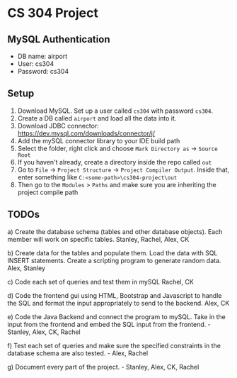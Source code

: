 # CS 304 Project

## MySQL Authentication
- DB name: airport
- User: cs304
- Password: cs304

## Setup
1. Download MySQL. Set up a user called ```cs304``` with password ```cs304```.
2. Create a DB called ```airport``` and load all the data into it.
3. Download JDBC connector: https://dev.mysql.com/downloads/connector/j/
2. Add the mySQL connector library to your IDE build path
3. Select the folder, right click and choose ```Mark Directory as``` -> ```Source Root```
4. If you haven't already, create a directory inside the repo called ```out```
5. Go to ```File``` -> ```Project Structure``` -> ```Project Compiler Output```.
Inside that, enter something like ```C:<some-path>\cs304-project\out```
6. Then go to the ```Modules``` > ```Paths``` and make sure you are inheriting the project compile path


## TODOs

a) Create the database schema (tables and other database objects). Each member will work on specific tables. 
Stanley, Rachel, Alex, CK

b) Create data for the tables and populate them. Load the data with SQL INSERT statements. Create a scripting program to generate random data.
Alex, Stanley

c) Code each set of queries and test them in mySQL
Rachel, CK

d) Code the frontend gui using HTML, Bootstrap and Javascript to handle the SQL and format the input appropriately to send to the backend.
Alex, CK

e) Code the Java Backend and connect the program to mySQL. Take in the input from the frontend and embed the SQL input from the frontend. 
      -     Stanley, Alex, CK, Rachel

f) Test each set of queries and make sure the specified constraints in the database schema are also tested. 
      -     Alex, Rachel

g) Document every part of the project.
      -     Stanley, Alex, CK, Rachel

